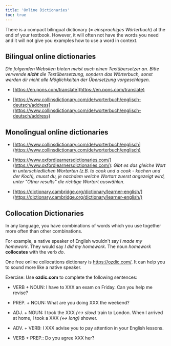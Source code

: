 ```yaml
---
title: 'Online Dictionaries'
toc: true
---
```


There is a compact bilingual dictionary (= *einsprachiges Wörterbuch*) at the
end of your textbook. However, it will often not have the words you need and it
will not give you examples how to use a word in context.

## Bilingual online dictionaries

*Die folgenden Websiten bieten meist auch einen Textübersetzer an. Bitte
verwende __nicht__ die Textübersetzung, sondern das Wörterbuch, sonst werden
dir nicht alle Möglichkeiten der Übersetzung vorgeschlagen.*

- [https://en.pons.com/translate](https://en.pons.com/translate)

- [https://www.collinsdictionary.com/de/worterbuch/englisch-deutsch/address](https://www.collinsdictionary.com/de/worterbuch/englisch-deutsch/address)

## Monolingual online dictionaries

- [https://www.collinsdictionary.com/de/worterbuch/englisch](https://www.collinsdictionary.com/de/worterbuch/englisch)

- [https://www.oxfordlearnersdictionaries.com/](https://www.oxfordlearnersdictionaries.com/):
*Gibt es das gleiche Wort in unterschiedlichen Wortarten (z.B. to cook und a
cook - kochen und der Koch), musst du, je nachdem welche Wortart zuerst
angezeigt wird, unter "Other results" die richtige Wortart auswählen.*

- [https://dictionary.cambridge.org/dictionary/learner-english/](https://dictionary.cambridge.org/dictionary/learner-english/)

## Collocation Dictionaries

In any language, you have combinations of words which you use together more
often than other combinations.

For example, a native speaker of English wouldn't say _I made my homework_.
They would say _I did my homework_. The noun _homework_ **collocates** with the
verb _do_.

One free online collocations dictionary is <https://ozdic.com/>. It can help
you to sound more like a native speaker.

Exercise: Use **ozdic.com** to complete the following sentences:

- VERB + NOUN: I have to XXX an exam on Friday. Can you help me revise?

- PREP. + NOUN: What are you doing XXX the weekend?

- ADJ. + NOUN: I took the XXX _(<-> slow)_ train to London. When I arrived at
home, I took a XXX _(<-> long)_ shower.

- ADV. + VERB: I XXX advise you to pay attention in your English lessons.

- VERB + PREP.: Do you agree XXX her?

